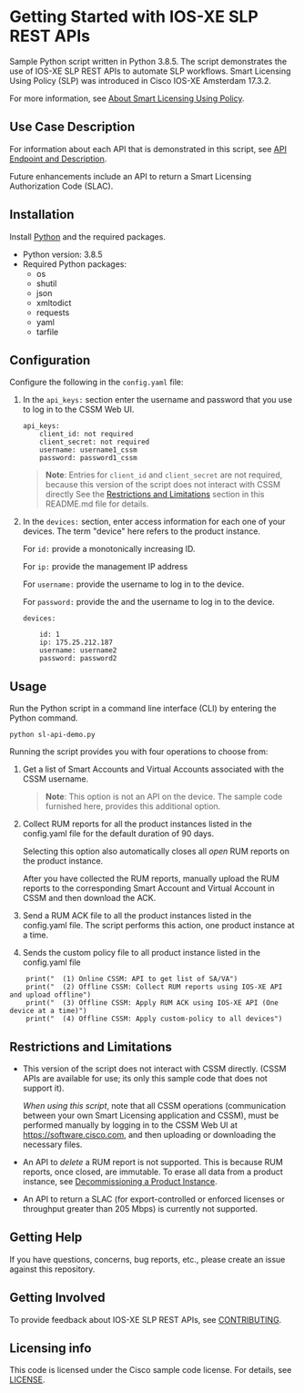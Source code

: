 # Getting Started with IOS-XE SLP REST APIs


Sample Python script written in Python 3.8.5. The script demonstrates the use of IOS-XE SLP REST APIs to automate SLP workflows.
Smart Licensing Using Policy (SLP) was introduced in Cisco IOS-XE Amsterdam 17.3.2.


For more information, see [About Smart Licensing Using Policy](ios-xe-smart-licensing-api/intro.md#about-smart-licensing-using-policy).

## Use Case Description

For information about each API that is demonstrated in this script, see [API Endpoint and Description](ios-xe-smart-licensing-api/about-the-apis/api-endpoint-and-description).

Future enhancements include an API to return a Smart Licensing Authorization Code (SLAC).

## Installation

Install [Python](https://www.python.org/downloads/) and the required packages. 

* Python version: 3.8.5
* Required Python packages:
  * os
  * shutil
  * json
  * xmltodict
  * requests
  * yaml
  * tarfile
  

## Configuration


Configure the following in the ```config.yaml``` file: 

1. In the ```api_keys:``` section enter the username and password that you use to log in to the CSSM Web UI. 
	```
	api_keys:
    	client_id: not required
        client_secret: not required
  		username: username1_cssm 
  		password: password1_cssm
	```
    
    >**Note**: Entries for ```client_id``` and ```client_secret``` are not required, because this version of the script does not interact with CSSM directly See the [Restrictions and Limitations](xe-sip-api-code/readme.md#restrictions-and-limitations) section in this README.md file for details.

2. In the ```devices:``` section, enter access information for each one of your devices. The term "device" here refers to the product instance. 

	For ```id:``` provide a monotonically increasing ID.

	For ```ip:``` provide the management IP address

	For ```username:``` provide the username to log in to the device. 

	For ```password:``` provide the and the username to log in to the device. 

	```
    devices:
  
    	id: 1
    	ip: 175.25.212.187
    	username: username2
    	password: password2
	```


## Usage

Run the Python script in a command line interface (CLI) by entering the Python command. 

```
python sl-api-demo.py
``` 

Running the script provides you with four operations to choose from:
1. Get a list of Smart Accounts and Virtual Accounts associated with the CSSM username.
   >**Note**: This option is not an API on the device.  The sample code furnished here, provides this additional option. 
2. Collect RUM reports for all the product instances listed in the config.yaml file for the default duration of 90 days.
   
   Selecting this option also automatically closes all _open_ RUM reports on the product instance.
   
   After you have collected the RUM reports, manually upload the RUM reports to the corresponding Smart Account and Virtual Account in CSSM and then download the ACK.

3. Send a RUM ACK file to all the product instances listed in the config.yaml file. The script performs this action, one product instance at a time. 
4. Sends the custom policy file to all product instance listed  in the config.yaml file

```
    print("  (1) Online CSSM: API to get list of SA/VA")
    print("  (2) Offline CSSM: Collect RUM reports using IOS-XE API and upload offline")
    print("  (3) Offline CSSM: Apply RUM ACK using IOS-XE API (One device at a time)")
    print("  (4) Offline CSSM: Apply custom-policy to all devices")
```

## Restrictions and Limitations

* This version of the script does not interact with CSSM directly. (CSSM APIs are available for use;  its only this sample code that does not support it).

	_When using this script_, note that all CSSM operations (communication between your own Smart Licensing application and CSSM),  must be performed manually by logging in to the CSSM Web UI at https://software.cisco.com,  and then uploading or downloading the necessary files.
    

* An API to _delete_ a RUM report is not supported. This is because RUM reports, once closed, are immutable. To erase all data from a product instance, see [Decommissioning a Product Instance](ios-xe-smart-licensing-api/workflows.md#decommissioning-a-product-instance).

* An API to return a SLAC (for export-controlled or enforced licenses or throughput greater than 205 Mbps) is currently not supported.


## Getting Help

If you have questions, concerns, bug reports, etc., please create an issue against this repository.

## Getting Involved

To provide feedback about IOS-XE SLP REST APIs,  see [CONTRIBUTING](./CONTRIBUTING.md).

## Licensing info

This code is licensed under the Cisco sample code license. For details, see [LICENSE](LICENSE.md).
